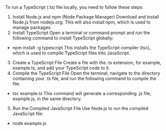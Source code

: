 To run a TypeScript (.ts) file locally, you need to follow these steps:

1. Install Node.js and npm (Node Package Manager)
Download and install Node.js from nodejs.org. This will also install npm, which is used to manage packages.
2. Install TypeScript
Open a terminal or command prompt and run the following command to install TypeScript globally:
- npm install -g typescript
This installs the TypeScript compiler (tsc), which is used to compile TypeScript files into JavaScript.
3. Create a TypeScript File
Create a file with the .ts extension, for example, example.ts, and add your TypeScript code to it.
4. Compile the TypeScript File
Open the terminal, navigate to the directory containing your .ts file, and run the following command to compile the file:
- tsc example.ts
This command will generate a corresponding .js file, example.js, in the same directory.
5. Run the Compiled JavaScript File
Use Node.js to run the compiled JavaScript file:
- node example.js
